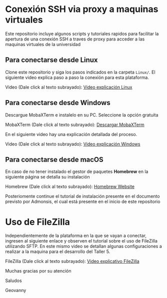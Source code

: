 # Conexión SSH via proxy a maquinas virtuales

Este repositorio incluye algunos scripts y tutoriales rapidos para facilitar la apertura de una conexión SSH a traves de proxy para acceder a las maquinas virtuales de la universidad

## Para conectarse desde Linux
Clone este repositorio y siga los pasos indicados en la carpeta `Linux/`. El siguiente video explica paso a paso la conexión para esta plataforma.

Video (Dale click al texto subrayado): [Video explicación Linux](https://youtu.be/hc78ugg1k5E)

## Para conectarse desde Windows
Descargue MobaXTerm e instalelo en su PC. Seleccione la opción gratuita

MobaXTerm (Dale click al texto subrayado): [Descargar MobaXTerm](https://mobaxterm.mobatek.net/download.html)

En el siguiente video hay una explicación detallada del proceso.

Video (Dale click al texto subrayado): [Video explicación Windows](https://www.youtube.com/watch?v=Eh_mgZWM7zs)

## Para conectarse desde macOS
En caso de no tener instalado el gestor de paquetes __Homebrew__ en la siguiente página se detalla su instalación

Homebrew (Dale click al texto subrayado): [Homebrew Website](https://brew.sh/index_es)

Posteriomente continue el tutorial de instalación presente en el documento previsto por Admonsis, el cual está presente en el inicio de este repositorio

# Uso de FileZilla
Independientemente de la plataforma en la que se vayan a conectar, ingresen al siguiente enlace y observen el tutorial sobre el uso de FileZilla utilizando SFTP. En este mismo video se detallan algunas configuraciones a realizar a la maquina para el desarrollo del Taller 5.

FileZilla (Dale click al texto subrayado): [Video explicativo FileZilla](https://youtu.be/uqGJ6ymNQUY)

Muchas gracias por su atención

Saludos

Geovanny
